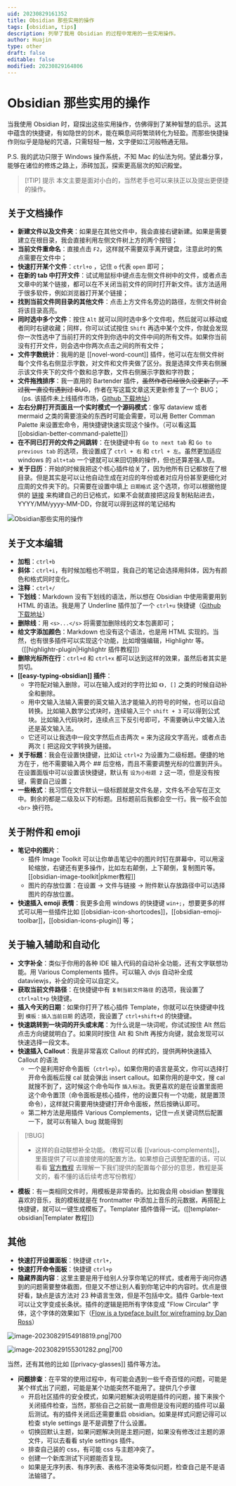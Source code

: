 ```yaml
---
uid: 20230829161352
title: Obsidian 那些实用的操作
tags: [obsidian, tips]
description: 列举了我用 Obsidian 的过程中常用的一些实用操作。
author: Huajin
type: other
draft: false
editable: false
modified: 20230829164806
---
```


# Obsidian 那些实用的操作

当我使用 Obsidian 时，窥探出这些实用操作，仿佛得到了某种智慧的启示。这其中蕴含的快捷键，有如隐世的剑术，能在瞬息间将繁琐转化为轻盈。而那些快捷操作则似乎是隐秘的咒语，只需轻轻一触，文字便如江河般畅通无阻。

P.S. 我的武功只限于 Windows 操作系统，不知 Mac 的仙法为何。望此番分享，能够在诸位的修炼之路上，添砖加瓦，探索更高层次的知识殿堂。

> [!TIP] 提示
> 本文主要是面对小白的，当然老手也可以来扶正以及提出更便捷的操作。

## 关于文档操作

-   **新建文件以及文件夹**：如果是在其他文件中，我会直接右键新建。如果是需要建立在根目录，我会直接利用左侧文件树上方的两个按钮；
-   **当前文件重命名**：直接点击 `F2`，这样就不需要双手离开键盘，注意此时的焦点需要在文件中；
-   **快速打开某个文件**：`ctrl+o` ，记住 `o` 代表 `open` 即可；
-   **在新的 tab 中打开文件**：试试用鼠标中键点击左侧文件树中的文件，或者点击文章中的某个链接，都可以在不关闭当前文件的同时打开新文件。该方法适用于很多软件，例如浏览器打开某个链接；
-   **找到当前文件同目录的其他文件**：点击上方文件名旁边的路径，左侧文件树会将该目录高亮。
-   **同时选中多个文件**：按住 `Alt` 就可以同时选中多个文件啦，然后就可以移动或者同时右键收藏；同样，你可以试试按住 `Shift` 再选中某个文件，你就会发现你一次性选中了当前打开的文件到你选中的文件中间的所有文件。如果你当前没有打开文件，则会选中你两次点击之间的所有文件；
-   **文件字数统计**：我用的是 [[novel-word-count]] 插件，他可以在左侧文件树每个文件名右侧显示字数，对文件和文件夹做了区分。我是选择文件夹右侧展示该文件夹下的文件个数和总字数，文件右侧展示字数和字符数；
-   **文件拖拽排序**：我一直用的 Bartender 插件，<s>虽然作者已经很久没更新了，不过我一直没有遇到过 BUG</s>，作者在写这篇文章这天更新修复了一个 BUG；（ps. 该插件未上线插件市场，[Github 下载地址](https://github.com/nothingislost/obsidian-bartender)）
-   **左右分屏打开页面且一个实时模式一个源码模式**：像写 dataview 或者 mermaid 之类的需要渲染的东西时可能会需要，可以用 Better Comman Palette 来设置宏命令，用快捷键快速实现这个操作。（可以看这篇 [[obsidian-better-command-palette]]）
-   **在不同已打开的文件之间跳转**：在快捷键中有 `Go to next tab` 和 `Go to previous tab` 的选项，我设置成了 `ctrl + 右` 和 `ctrl + 左`。虽然更加适应 windows 的 `alt+tab` 一个键就可以来回切换的操作，但也还算差强人意。
-   **关于日历**：开始的时候我把这个核心插件给关了，因为他所有日记都放在了根目录。但是其实是可以让他自动生成在对应的年份或者对应月份甚至更细化对应周的文件夹下的。只需要在设置中填上 `日期格式` 这个选项，你可以根据他提供的 [链接](<[momentjs.com/docs/#/displaying/format/](https://momentjs.com/docs/#/displaying/format/)>) 来构建自己的日记格式，如果不会就直接把这段复制粘贴进去，YYYY/MM/yyyy-MM-DD，你就可以得到这样的笔记结构

![Obsidian那些实用的操作](https://cdn.pkmer.cn/images/image-20230828215436131.png!pkmer)

## 关于文本编辑

-   **加粗**：`ctrl+b`
-   **斜体**：`ctrl+i`，有时候加粗也不明显，我自己的笔记会选择用斜体，因为有颜色和格式同时变化。
-   **注释**：`ctrl+/`
-   **下划线**：Markdown 没有下划线的语法，所以想在 Obsidian 中使用需要用到 HTML 的语法。我是用了 Underline 插件加了一个 `ctrl+u` 快捷键（[Github 下载地址](https://github.com/Benature/obsidian-underline)）
-   **删除线**：用 `<s>...</s>` 将需要加删除线的文本包裹即可；
-   **给文字添加颜色**：Markdown 也没有这个语法，也是用 HTML 实现的。当然，也有很多插件可以实现这个功能，比如增强编辑，Highlightr 等。（[[highlightr-plugin|Highlightr 插件教程]]）
-   **删除光标所在行**：`ctrl+d` 和 `ctrl+x` 都可以达到这样的效果，虽然后者其实是剪切。
-   **[[easy-typing-obsidian]] 插件**：
    -   字符配对输入删除，可以在输入成对的字符比如 `《》, []` 之类的时候自动补全和删除。
    -   用中文输入法输入需要的英文输入法才能输入的符号的时候，也可以自动转换。比如输入数学公式块时，连续输入三个 `shift + 3` 可以得到公式块。比如输入代码块时，连续点三下反引号即可，不需要确认中文输入法还是英文输入法。
    -   它还可以让我选中一段文字然后点击两次 = 来为这段文字高光，或者点击两次 `[` 把这段文字转换为链接。
-   **关于标题**：我会在设置快捷键，比如让 `ctrl+2` 为设置为二级标题。便捷的地方在于，他不需要输入两个 ## 后空格，而且不需要调整光标的位置到开头。在设置面版中可以设置该快捷键，默认有 `设为小标题 2` 这一项，但是没有按键，需要自己设置；
-   **一些格式**：我习惯在文件默认一级标题就是文件名是，文件名不会写在正文中。剩余的都是二级及以下的标题。且标题前后我都会空一行。我一般不会加 `<br>` 换行符。

## 关于附件和 emoji

-   **笔记中的图片**：
    -   插件 Image Toolkit 可以让你单击笔记中的图片时钉在屏幕中，可以用滚轮缩放，右键还有更多操作，比如左右颠倒，上下颠倒，复制图片等。[[obsidian-image-toolkit|pkmer教程]]
    -   图片的存放位置：在设置 -> 文件与链接 -> 附件默认存放路径中可以选择图片的存放位置。
-   **快速插入 emoji 表情**：我更多会用 windows 的快捷键 `win+;`，想要更多的样式可以用一些插件比如 [[obsidian-icon-shortcodes]]，[[obsidian-emoji-toolbar]]，[[obsidian-icons-plugin]] 等；

## 关于输入辅助和自动化

-   **文字补全**：类似于你用的各种 IDE 输入代码的自动补全功能，还有文字联想功能。用 Various Complements 插件。可以输入 dvjs 自动补全成 dataviewjs，补全的词全可以自定义。
-   **获取当前文件路径**：在快捷键中有 `复制当前文件路径` 的选项，我设置了 `ctrl+alt+p` 快捷键。
-   **插入今天的日期**：如果你打开了核心插件 Template，你就可以在快捷键中找到 `模板：插入当前日期` 的选项，我设置了 `ctrl+shift+d` 的快捷键。
-   **快速跳转到一块词的开头或末尾**：为什么说是一块词呢，你试试按住 Alt 然后点击方向键就明白了。如果同时按住 Alt 和 Shift 再按方向键，就会发现可以快速选择一段文本。
-   **快速插入 Callout**：我是非常喜欢 Callout 的样式的，提供两种快速插入 Callout 的语法
    -   一个是利用好命令面板（`ctrl+p`）。如果你用的语言是英文，你可以选择打开命令面板后搜 cal 就会弹出 insert callout。如果你用的是中文，搜 cal 就搜不到了，这时候这个命令叫作 `插入标注`。我更喜欢的是在设置里面把这个命令置顶（命令面板是核心插件，他的设置只有一个功能，就是置顶命令），这样就只需要用快捷键打开命令面板，然后按确认即可。
    -   第二种方法是用插件 Various Complements，记住一点关键词然后配置一下，就可以有输入 bug 就能得到

> [!BUG]
>
> -   这样的自动联想补全功能。（教程可以看 [[various-complements]]，里面提供了可以直接使用的配置方法。如果想自己调整配置的话，可以看看 [官方教程](https://tadashi-aikawa.github.io/docs-obsidian-various-complements-plugin/) 去理解一下我们提供的配置每个部分的意思，教程是英文的，看不懂的话后续考虑写份教程）

-   **模板**：有一类相同文件时，用模板是非常香的。比如我会用 obsidian 整理我喜欢的音乐，我的模板就是在 frontmatter 中添加上音乐的元数据，再搭配上快捷键，就可以一键生成模板了。Templater 插件值得一试。([[templater-obsidian|Templater 教程]])

## 其他

-   **快速打开设置面板**：快捷键 `ctrl+,`
-   **快速打开命令面板**：快捷键 `ctrl+p`
-   **隐藏界面内容**：这里主要是用于给别人分享你笔记的样式，或者用于询问你遇到的问题需要整体截图，但是又不想让别人看到你笔记中的内容时。优点是很好看，缺点是该方法对 23 种语言生效，但是不包括中文。插件 Garble-text 可以让文字变成长条状。插件的逻辑是把所有字体变成 "Flow Circular" 字体，这个字体的效果如下（[Flow is a typeface built for wireframing by Dan Ross](https://danross.co/flow/)）

![image-20230829154918819.png|700](https://cdn.pkmer.cn/images/image-20230829154918819.png!pkmer)

![image-20230829155301282.png|700](https://cdn.pkmer.cn/images/image-20230829155301282.png!pkmer)

当然，还有其他的比如 [[privacy-glasses]] 插件等方法。

-   **问题排查**：在平常的使用过程中，有可能会遇到一些千奇百怪的问题，可能是某个样式出了问题，可能是某个功能突然不能用了。提供几个步骤
    -   开启社区插件的安全模式，如果问题解决说明是插件的问题，接下来挨个关闭插件检查，当然，那些自己之前就一直用但是没有问题的插件可以最后测试。有的插件关闭后还需要重启 obsidian。如果是样式问题记得可以检查 style settings 是不是调整了什么设置。
    -   切换回默认主题，如果问题解决则是主题问题，如果没有修改过主题的源文件，可以去看看 style settings 插件。
    -   排查自己装的 css，有可能 css 与主题冲突了。
    -   创建一个新库测试下问题能否复现。
    -   如果是无序列表、有序列表、表格不渲染等类似问题，检查自己是不是语法输错了。
